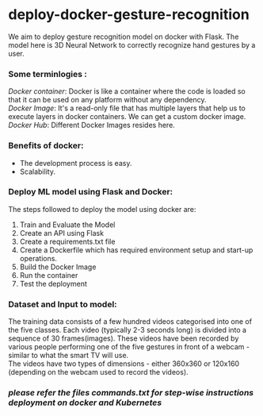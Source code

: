 # deploy-docker-gesture-recognition  
We aim to deploy gesture recognition model on docker with Flask. The model here is 3D Neural Network to correctly recognize hand gestures by a user.   
  
### Some terminlogies :  
   *Docker container*: Docker is like a container where the code is loaded so that it can be used on any platform without any dependency.  
   *Docker Image*: It's a read-only file that has multiple layers that help us to execute layers in docker containers. We can get a custom docker image.  
   *Docker Hub*: Different Docker Images resides here.   
  
### Benefits of docker:  
- The development process is easy.  
- Scalability.  
   
### Deploy ML model using Flask and Docker:  
The steps followed to deploy the model using docker are:   
   1. Train and Evaluate the Model
   2. Create an API using Flask
   3. Create a requirements.txt file
   4. Create a Dockerfile which has required environment setup and start-up operations.
   5. Build the Docker Image
   6. Run the container
   7. Test the deployment

### Dataset and Input to model:
The training data consists of a few hundred videos categorised into one of the five classes. Each video (typically 2-3 seconds long) is divided into a sequence of 30 frames(images). These videos have been recorded by various people performing one of the five gestures in front of a webcam - similar to what the smart TV will use.  
The videos have two types of dimensions - either 360x360 or 120x160 (depending on the webcam used to record the videos). 

### *_please refer the files commands.txt for step-wise instructions deployment on docker and Kubernetes_*
